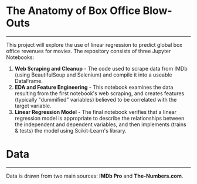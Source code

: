 # The Anatomy of Box Office Blow-Outs
---

This project will explore the use of linear regression to predict global box office revenues for movies. The repository consists of three Jupyter Notebooks:
1. **Web Scraping and Cleanup** - The code used to scrape data from IMDb (using BeautifulSoup and Selenium) and compile it into a useable DataFrame. 
2. **EDA and Feature Engineering** - This notebook examines the data resulting from the first notebook's web scraping, and creates features (typically "dummified" variables) believed to be correlated with the target variable.
3. **Linear Regression Model** - The final notebook verifies that a linear regression model is appropriate to describe the relationships between the independent and dependent variables, and then implements (trains & tests) the model using Scikit-Learn's library.

# Data
---
Data is drawn from two main sources: **IMDb Pro** and **The-Numbers.com**. 
